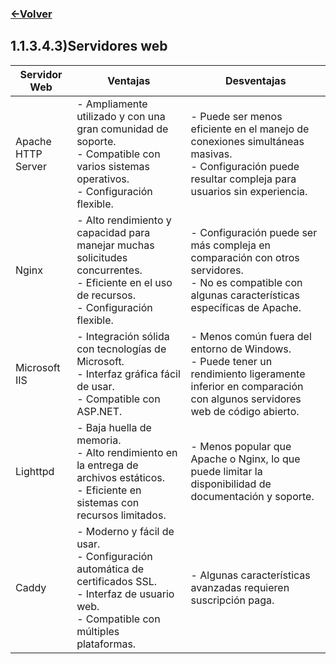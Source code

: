 ### [<-Volver](README.md)
## 1.1.3.4.3)Servidores web
| Servidor Web       | Ventajas                                                                                                                                                            | Desventajas                                                                                                                                                                               |
|--------------------|---------------------------------------------------------------------------------------------------------------------------------------------------------------------|-------------------------------------------------------------------------------------------------------------------------------------------------------------------------------------------|
| Apache HTTP Server | - Ampliamente utilizado y con una gran comunidad de soporte.<br>- Compatible con varios sistemas operativos.<br>- Configuración flexible.                            | - Puede ser menos eficiente en el manejo de conexiones simultáneas masivas.<br>- Configuración puede resultar compleja para usuarios sin experiencia.                                      |
| Nginx              | - Alto rendimiento y capacidad para manejar muchas solicitudes concurrentes.<br>- Eficiente en el uso de recursos.<br>- Configuración flexible.                          | - Configuración puede ser más compleja en comparación con otros servidores.<br>- No es compatible con algunas características específicas de Apache.                                        |
| Microsoft IIS      | - Integración sólida con tecnologías de Microsoft.<br>- Interfaz gráfica fácil de usar.<br>- Compatible con ASP.NET.                                                   | - Menos común fuera del entorno de Windows.<br>- Puede tener un rendimiento ligeramente inferior en comparación con algunos servidores web de código abierto.                          |
| Lighttpd           | - Baja huella de memoria.<br>- Alto rendimiento en la entrega de archivos estáticos.<br>- Eficiente en sistemas con recursos limitados.                                | - Menos popular que Apache o Nginx, lo que puede limitar la disponibilidad de documentación y soporte.                                                                                    |
| Caddy              | - Moderno y fácil de usar.<br>- Configuración automática de certificados SSL.<br>- Interfaz de usuario web.<br>- Compatible con múltiples plataformas.                  | - Algunas características avanzadas requieren suscripción paga.                                                                                                                           |
